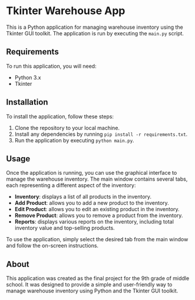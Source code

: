 # Tkinter Warehouse App

This is a Python application for managing warehouse inventory using the Tkinter GUI toolkit. The application is run by executing the `main.py` script.

## Requirements

To run this application, you will need:

- Python 3.x
- Tkinter

## Installation

To install the application, follow these steps:

1. Clone the repository to your local machine.
2. Install any dependencies by running `pip install -r requirements.txt`.
3. Run the application by executing `python main.py`.

## Usage

Once the application is running, you can use the graphical interface to manage the warehouse inventory. The main window contains several tabs, each representing a different aspect of the inventory:

- **Inventory**: displays a list of all products in the inventory.
- **Add Product**: allows you to add a new product to the inventory.
- **Edit Product**: allows you to edit an existing product in the inventory.
- **Remove Product**: allows you to remove a product from the inventory.
- **Reports**: displays various reports on the inventory, including total inventory value and top-selling products.

To use the application, simply select the desired tab from the main window and follow the on-screen instructions.

## About

This application was created as the final project for the 9th grade of middle school. It was designed to provide a simple and user-friendly way to manage warehouse inventory using Python and the Tkinter GUI toolkit.
